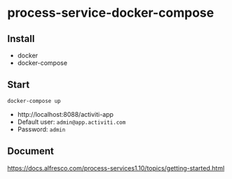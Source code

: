 # process-service-docker-compose

## Install

* docker
* docker-compose

## Start

```bash
docker-compose up
```

* http://localhost:8088/activiti-app
* Default user: ```admin@app.activiti.com```
* Password: ```admin```

## Document

https://docs.alfresco.com/process-services1.10/topics/getting-started.html
